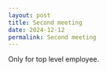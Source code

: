```yaml
---
layout: post
title: Second meeting
date: 2024-12-12
permalink: Second meeting
---
```


Only for top level employee.
        